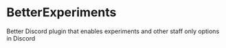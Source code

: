 # BetterExperiments
Better Discord plugin that enables experiments and other staff only options in Discord
